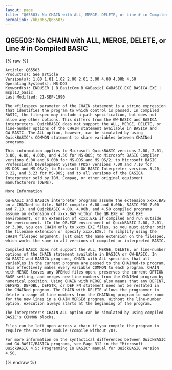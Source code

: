 ```yaml
---
layout: page
title: "Q65503: No CHAIN with ALL, MERGE, DELETE, or Line # in Compiled BASIC"
permalink: /kb/065/Q65503/
---
```


## Q65503: No CHAIN with ALL, MERGE, DELETE, or Line # in Compiled BASIC

{% raw %}

	Article: Q65503
	Product(s): See article
	Version(s): 1.00 1.01 1.02 2.00 2.01 3.00 4.00 4.00b 4.50
	Operating System(s): MS-DOS
	Keyword(s): ENDUSER | B_BasicCom B_GWBasicI GWBASIC.EXE BASICA.EXE | mspl13_basic
	Last Modified: 21-SEP-1990
	
	The <filespec> parameter of the CHAIN statement is a string expression
	that identifies the program to which control is passed. In compiled
	BASIC, the filespec may include a path specification, but does not
	allow any other options. This differs from the GW-BASIC and BASICA
	interpreters. QuickBASIC does not support the ALL, MERGE, DELETE, or
	line-number options of the CHAIN statement available in BASICA and
	GW-BASIC. The ALL option, however, can be simulated by using
	QuickBASIC's COMMON statement to share variables between CHAINed
	programs.
	
	This information applies to Microsoft QuickBASIC versions 2.00, 2.01,
	3.00, 4.00, 4.00b, and 4.50 for MS-DOS; to Microsoft BASIC Compiler
	versions 6.00 and 6.00b for MS-DOS and MS OS/2; to Microsoft BASIC
	Professional Development System (PDS) versions 7.00 and 7.10 for
	MS-DOS and MS OS/2; to Microsoft GW-BASIC Interpreter versions 3.20,
	3.22, and 3.23 for MS-DOS; and to all versions of the BASICA
	Interpreter sold by IBM, Compaq, or other original equipment
	manufacturers (OEMs).
	
	More Information
	
	GW-BASIC and BASICA interpreter programs assume the extension xxxx.BAS
	on a CHAINed-to file. BASIC compiler 6.00 and 6.00b, BASIC PDS 7.00
	and 7.10, and QuickBASIC 4.00, 4.00b, and 4.50 compiled programs
	assume an extension of xxxx.BAS within the QB.EXE or QBX.EXE
	environment, or an extension of xxxx.EXE if compiled and run outside
	the environment. (In the QB.EXE environment of QuickBASIC 2.00, 2.01,
	or 3.00, you can CHAIN only to xxxx.EXE files, so you must either omit
	the filename extension or specify xxxx.EXE.) To simplify using the
	CHAIN filespec argument, just omit the name extension on the filespec,
	which works the same in all versions of compiled or interpreted BASIC.
	
	Compiled BASIC does not support the ALL, MERGE, DELETE, or line-number
	options of the CHAIN statement available in BASICA or GW-BASIC. In
	GW-BASIC and BASICA programs, CHAIN with ALL specifies that all
	variables in the current program are passed to the CHAINed-to program.
	This effectively makes every variable COMMON to each program. CHAIN
	with MERGE leaves any OPENed files open, preserves the current OPTION
	BASE setting, and merges new line numbers from the CHAINed program by
	numerical position. Using CHAIN with MERGE also means that any DEFINT,
	DEFSNG, DEFDBL, DEFSTR, or DEF FN statement need not be restated in
	the CHAINed program. The CHAIN with DELETE allows the programmer to
	delete a range of line numbers from the CHAINing program to make room
	for the new lines in a CHAIN MERGEd program. Without the line-number
	option, execution always starts at the beginning of the program.
	
	The interpreter's CHAIN ALL option can be simulated by using compiled
	BASIC's COMMON blocks.
	
	Files can be left open across a chain if you compile the program to
	require the run-time module (compile without /O).
	
	For more information on the syntactical differences between QuickBASIC
	and GW-BASIC/BASICA programs, see Page 312 in the "Microsoft
	QuickBASIC 4.5: Programming In BASIC" manual for QuickBASIC version
	4.50.

{% endraw %}
